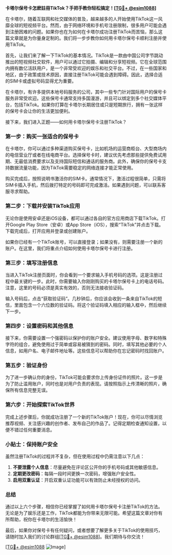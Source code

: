 **卡塔尔保号卡怎麽註冊TikTok？手把手教你轻松搞定！[[TG💪+ @esim1088](https://t.me/s/esim1088)]**

在卡塔尔，随着互联网和社交媒体的普及，越来越多的人开始使用TikTok这一风靡全球的短视频平台。然而，由于网络环境和手机号注册限制，很多用户可能会遇到注册困难的问题。如果你也在为如何在卡塔尔成功注册TikTok而苦恼，那么这篇文章就是为你量身定制的。我们将一步步教你如何用卡塔尔保号卡顺利注册并使用TikTok。

首先，让我们来了解一下TikTok的基本情况。TikTok是一款由中国公司字节跳动推出的短视频社交软件，用户可以通过它拍摄、编辑和分享短视频。它在全球范围内拥有数亿活跃用户，是一个非常受欢迎的娱乐和社交平台。不过，在一些国家和地区，由于政策或技术原因，直接注册TikTok可能会遇到障碍。因此，选择合适的SIM卡或虚拟号码显得尤为重要。

在卡塔尔，有许多提供本地号码服务的公司，其中一些专门针对国际用户的保号卡服务非常受欢迎。这些保号卡通常支持多国漫游，并且可以绑定到多个社交媒体平台，包括TikTok。如果你打算在卡塔尔长期居住或只是短期旅行，拥有一张这样的保号卡会让你的生活更加便利。

接下来，我们进入正题——如何用卡塔尔保号卡注册TikTok？

### 第一步：购买一张适合的保号卡

在卡塔尔，你可以通过多种渠道购买保号卡，比如机场的运营商柜台、大型商场内的电信营业厅或者在线电商平台。选择保号卡时，建议优先考虑那些提供免费试用期、无最低消费要求以及支持国际短信和通话的服务商。此外，确保你的保号卡支持数据流量功能，因为TikTok需要稳定的网络连接才能正常使用。

购买完成后，按照说明书激活你的SIM卡。通常情况下，激活过程很简单，只需将SIM卡插入手机，然后拨打特定的号码即可完成激活。如果遇到问题，可以联系客服寻求帮助。

### 第二步：下载并安装TikTok应用

无论你是使用安卓还是iOS设备，都可以通过各自的官方应用商店下载TikTok。打开Google Play Store（安卓）或App Store（iOS），搜索“TikTok”并点击下载。下载完成后，打开应用并登录或创建账户。

如果你已经有一个TikTok账号，可以直接登录；如果没有，则需要注册一个新的账户。在这里，我们将重点介绍如何使用卡塔尔保号卡进行注册。

### 第三步：填写注册信息

当进入TikTok注册页面时，你会看到一个要求输入手机号码的选项。这是注册过程中最关键的一步。此时，你需要输入你刚刚购买的卡塔尔保号卡上的电话号码。注意，这里的号码必须是真实有效的，否则无法接收验证码。

输入号码后，点击“获取验证码”。几秒钟后，你应该会收到一条来自TikTok的短信，里面包含一个六位数的验证码。将这个验证码填入相应的输入框中，然后继续下一步。

### 第四步：设置密码和其他信息

接下来，你需要设置一个强密码以保护你的账户安全。建议使用字母、数字和特殊字符的组合，避免使用过于简单或容易被猜到的密码。同时，填写其他必要的个人信息，如用户名、电子邮件地址等。这些信息可以帮助你在忘记密码时找回账户。

### 第五步：验证身份

为了进一步确认你的身份，TikTok可能会要求你上传身份证件的照片。这一步是为了防止滥用账户，同时也是对用户负责的表现。请按照指示上传清晰的照片，确保所有信息完整无误。

### 第六步：开始探索TikTok世界

完成上述步骤后，你就成功注册了一个新的TikTok账户！现在，你可以尽情浏览推荐视频、关注感兴趣的创作者、发布自己的作品了。记得定期检查通知设置，以便不错过任何重要消息。

### 小贴士：保持账户安全

虽然注册TikTok的过程并不复杂，但在使用过程中仍需注意以下几点：

1. **不要泄露个人信息**：尽量避免在评论区公开你的手机号码或其他敏感信息。
2. **定期更改密码**：每隔一段时间更换一次密码，增强账户安全性。
3. **启用双重认证**：开启双重认证功能可以有效防止未经授权的访问。

### 总结

通过以上六个步骤，相信你已经掌握了如何用卡塔尔保号卡注册TikTok的方法。无论是为了娱乐还是工作，TikTok都能为你带来无限可能。希望这篇文章对你有所帮助，祝你在卡塔尔的生活愉快！

最后，如果你对保号卡有任何疑问，或者想要了解更多关于TikTok的使用技巧，请随时加入我们的讨论群组[[TG💪+ @esim1088](https://t.me/s/esim1088)]。我们期待与你交流！

[[TG💪+ @esim1088](https://t.me/s/esim1088) ![Image](https://i.postimg.cc/4NQfJmqS/Snipaste-2025-05-13-00-14-12.png)]